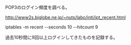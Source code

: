 POP3のログイン頻度を調べる。

http://www2s.biglobe.ne.jp/~nuts/labo/inti/ipt_recent.html

iptables
-m recent
--seconds 10
--hitcount 9


過去10秒間に9回以上ログインしてきたものを記録する。
